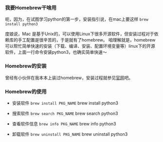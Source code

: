 ### 我要Homebrew干啥用

呃，因为，在试图学习python的第一步，安装指引说，在mac上要这样
`brew install python3`

度娘说，Mac 是基于Unix的，可以使用Linux下很多开源软件，但安装过程对于依赖库的手工配置是很辛苦的，于是就有了homebrew。
咱理解就是，homebrew可以帮忙简单快速的安装（下载、编译、安装、配置环境变量等）linux下的开源软件，上面一行命令安装python3，也确实简单快速～

### Homebrew的安装

曾经有小伙伴在我本本上装过homebrew，安装过程就参见[官网](https://brew.sh/index_zh-cn.html)吧。

### Homebrew的使用

- 安装软件
`brew install PKG_NAME`
brew install python3

- 搜索软件
`brew search PKG_NAME`
brew search python3

- 查看软件信息
`brew info PKG_NAME`
brew info python3

- 卸载软件
`brew uninstall PKG_NAME`
brew uninstall python3

